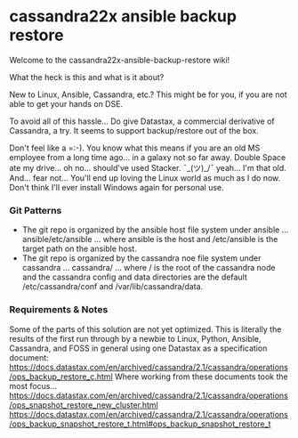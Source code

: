 # cassandra22x ansible backup restore

Welcome to the cassandra22x-ansible-backup-restore wiki!

What the heck is this and what is it about?

New to Linux, Ansible, Cassandra, etc.? This might be for you, if you are not able to get your hands on DSE.

To avoid all of this hassle... Do give Datastax, a commercial derivative of Cassandra, a try. It seems to support backup/restore out of the box.

Don't feel like a =:-). You know what this means if you are an old MS employee from a long time ago... in a galaxy not so far away. Double Space ate my drive... oh no... should've used Stacker. ¯\_(ツ)_/¯ yeah... I'm that old. And... fear not... You'll end up loving the Linux world as much as I do now. Don't think I'll ever install Windows again for personal use.

### Git Patterns

- The git repo is organized by the ansible host file system under ansible ... ansible/etc/ansible ... where ansible is the host and /etc/ansible is the target path on the ansible host.
- The git repo is organized by the cassandra noe file system under cassandra ... cassandra/ ... where / is the root of the cassandra node and the cassandra config and data directories are the default /etc/cassandra/conf and /var/lib/cassandra/data.   

### Requirements & Notes

Some of the parts of this solution are not yet optimized. This is literally the results of the  first run through by a newbie to Linux, Python, Ansible, Cassandra, and FOSS in general using one Datastax as a specification document: https://docs.datastax.com/en/archived/cassandra/2.1/cassandra/operations/ops_backup_restore_c.html
Where working from these documents took the most focus...
https://docs.datastax.com/en/archived/cassandra/2.1/cassandra/operations/ops_snapshot_restore_new_cluster.html
https://docs.datastax.com/en/archived/cassandra/2.1/cassandra/operations/ops_backup_snapshot_restore_t.html#ops_backup_snapshot_restore_t
